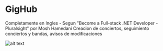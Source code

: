 # GigHub

Completamente en Ingles - Segun "Become a Full-stack .NET Developer - Pluralsight" por Mosh Hamedani
Creacion de conciertos, seguimiento conciertos y bandas, avisos de modificaciones



![alt text](https://user-images.githubusercontent.com/31046332/32850646-7afc7c88-ca11-11e7-8022-ed3cf1710d42.png)
